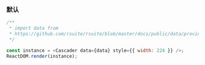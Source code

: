 ### 默认

<!--start-code-->

```js
/**
 * import data from
 * https://github.com/rsuite/rsuite/blob/master/docs/public/data/province-simplified.json
 */

const instance = <Cascader data={data} style={{ width: 224 }} />;
ReactDOM.render(instance);
```

<!--end-code-->
